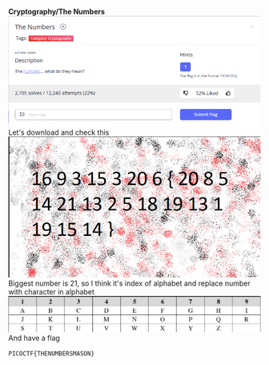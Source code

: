 **Cryptography/The Numbers**
![](problem.png)\
Let's download and check this 
![](problem1.png)\
Biggest number is 21, so I think it's index of alphabet and replace number with character in alphabet\
![](solve.png)\
And have a flag
~~~
PICOCTF{THENUMBERSMASON}
~~~